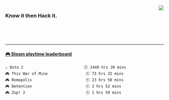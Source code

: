 <img align='right' src='https://github-readme-stats.vercel.app/api?username=1nfsr&show_icons=true&&hide=contribs,issues,stars&&hide_border=true&&hide_title=true' />

### Know it then Hack it.
<br />
<br />
<br />
<hr />

<!-- steam-box start -->
#### <a href="https://gist.github.com/732b002644cd2f71dd6d67a460f72305" target="_blank">🎮 Steam playtime leaderboard</a>
```text
⚔️ Dota 2                           🕘 2449 hrs 39 mins
🎮 This War of Mine                 🕘 73 hrs 32 mins
🎮 Romopolis                        🕘 23 hrs 50 mins
🎮 Detention                        🕘 3 hrs 52 mins
🎮 Zup! 2                           🕘 1 hrs 59 mins
```
<!-- Powered by https://github.com/YouEclipse/steam-box . -->
<!-- steam-box end -->